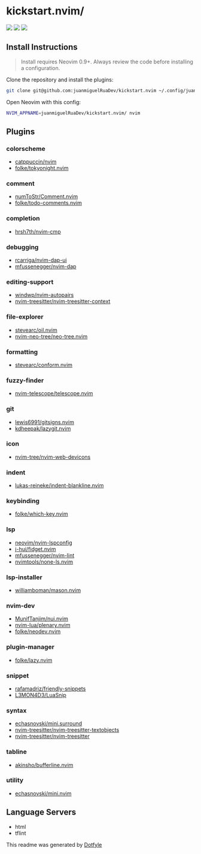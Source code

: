 # kickstart.nvim/

<a href="https://dotfyle.com/juanmiguelRuaDev/kickstartnvim"><img src="https://dotfyle.com/juanmiguelRuaDev/kickstartnvim/badges/plugins?style=flat" /></a>
<a href="https://dotfyle.com/juanmiguelRuaDev/kickstartnvim"><img src="https://dotfyle.com/juanmiguelRuaDev/kickstartnvim/badges/leaderkey?style=flat" /></a>
<a href="https://dotfyle.com/juanmiguelRuaDev/kickstartnvim"><img src="https://dotfyle.com/juanmiguelRuaDev/kickstartnvim/badges/plugin-manager?style=flat" /></a>


## Install Instructions

 > Install requires Neovim 0.9+. Always review the code before installing a configuration.

Clone the repository and install the plugins:

```sh
git clone git@github.com:juanmiguelRuaDev/kickstart.nvim ~/.config/juanmiguelRuaDev/kickstart.nvim
```

Open Neovim with this config:

```sh
NVIM_APPNAME=juanmiguelRuaDev/kickstart.nvim/ nvim
```

## Plugins

### colorscheme

+ [catppuccin/nvim](https://dotfyle.com/plugins/catppuccin/nvim)
+ [folke/tokyonight.nvim](https://dotfyle.com/plugins/folke/tokyonight.nvim)
### comment

+ [numToStr/Comment.nvim](https://dotfyle.com/plugins/numToStr/Comment.nvim)
+ [folke/todo-comments.nvim](https://dotfyle.com/plugins/folke/todo-comments.nvim)
### completion

+ [hrsh7th/nvim-cmp](https://dotfyle.com/plugins/hrsh7th/nvim-cmp)
### debugging

+ [rcarriga/nvim-dap-ui](https://dotfyle.com/plugins/rcarriga/nvim-dap-ui)
+ [mfussenegger/nvim-dap](https://dotfyle.com/plugins/mfussenegger/nvim-dap)
### editing-support

+ [windwp/nvim-autopairs](https://dotfyle.com/plugins/windwp/nvim-autopairs)
+ [nvim-treesitter/nvim-treesitter-context](https://dotfyle.com/plugins/nvim-treesitter/nvim-treesitter-context)
### file-explorer

+ [stevearc/oil.nvim](https://dotfyle.com/plugins/stevearc/oil.nvim)
+ [nvim-neo-tree/neo-tree.nvim](https://dotfyle.com/plugins/nvim-neo-tree/neo-tree.nvim)
### formatting

+ [stevearc/conform.nvim](https://dotfyle.com/plugins/stevearc/conform.nvim)
### fuzzy-finder

+ [nvim-telescope/telescope.nvim](https://dotfyle.com/plugins/nvim-telescope/telescope.nvim)
### git

+ [lewis6991/gitsigns.nvim](https://dotfyle.com/plugins/lewis6991/gitsigns.nvim)
+ [kdheepak/lazygit.nvim](https://dotfyle.com/plugins/kdheepak/lazygit.nvim)
### icon

+ [nvim-tree/nvim-web-devicons](https://dotfyle.com/plugins/nvim-tree/nvim-web-devicons)
### indent

+ [lukas-reineke/indent-blankline.nvim](https://dotfyle.com/plugins/lukas-reineke/indent-blankline.nvim)
### keybinding

+ [folke/which-key.nvim](https://dotfyle.com/plugins/folke/which-key.nvim)
### lsp

+ [neovim/nvim-lspconfig](https://dotfyle.com/plugins/neovim/nvim-lspconfig)
+ [j-hui/fidget.nvim](https://dotfyle.com/plugins/j-hui/fidget.nvim)
+ [mfussenegger/nvim-lint](https://dotfyle.com/plugins/mfussenegger/nvim-lint)
+ [nvimtools/none-ls.nvim](https://dotfyle.com/plugins/nvimtools/none-ls.nvim)
### lsp-installer

+ [williamboman/mason.nvim](https://dotfyle.com/plugins/williamboman/mason.nvim)
### nvim-dev

+ [MunifTanjim/nui.nvim](https://dotfyle.com/plugins/MunifTanjim/nui.nvim)
+ [nvim-lua/plenary.nvim](https://dotfyle.com/plugins/nvim-lua/plenary.nvim)
+ [folke/neodev.nvim](https://dotfyle.com/plugins/folke/neodev.nvim)
### plugin-manager

+ [folke/lazy.nvim](https://dotfyle.com/plugins/folke/lazy.nvim)
### snippet

+ [rafamadriz/friendly-snippets](https://dotfyle.com/plugins/rafamadriz/friendly-snippets)
+ [L3MON4D3/LuaSnip](https://dotfyle.com/plugins/L3MON4D3/LuaSnip)
### syntax

+ [echasnovski/mini.surround](https://dotfyle.com/plugins/echasnovski/mini.surround)
+ [nvim-treesitter/nvim-treesitter-textobjects](https://dotfyle.com/plugins/nvim-treesitter/nvim-treesitter-textobjects)
+ [nvim-treesitter/nvim-treesitter](https://dotfyle.com/plugins/nvim-treesitter/nvim-treesitter)
### tabline

+ [akinsho/bufferline.nvim](https://dotfyle.com/plugins/akinsho/bufferline.nvim)
### utility

+ [echasnovski/mini.nvim](https://dotfyle.com/plugins/echasnovski/mini.nvim)
## Language Servers

+ html
+ tflint


 This readme was generated by [Dotfyle](https://dotfyle.com)
